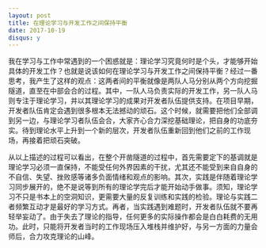 ```yaml
---
layout: post
title: 在理论学习与开发工作之间保持平衡
date: 2017-10-19
disqus: y
---
```


我在学习与工作中常遇到的一个困惑就是：理论学习究竟何时是个头，才能够开始具体的开发工作？也就是说该如何在理论学习与开发工作之间保持平衡？经过一番思考，我产生了这样的观点：这两者间的平衡就像是两队人马分别从两个方向挖掘隧道，直至在中部会合的过程。其中，一队人马负责实际的开发工作，另一队人马则专注于理论学习，并以其理论学习的成果对开发者队伍提供支持。在项目早期，开发者队伍肯定会遇到很多根本无法撼动的顽石。这个时候，就需要把他们全部调到另一边，与理论学习者队伍会合，大家齐心合力深挖基础理论，把自身的功底夯实。待到理论水平上升到一个新的层次，开发者队伍重新回到他们之前的工作现场，再接着把顽石突破。

从以上描述的过程可以看出，在整个开凿隧道的过程中，首先需要定下的基调就是理论学习必须一直保持，不能受任何外界因素的干扰，尤其还不能受到来自自身的不自信、失望、挫败感等诸多负面情绪和观点的影响。其次，实践是伴随着理论学习同步展开的，绝不是说等到所有的理论学完后才能开始动手做事。须知，理论学习不只是书本上的空洞知识，更需要大量的反复训练和实践的检验。理论与实践二者频繁互动才是最好的学习方式。再者，当实践遇到难题时，开发者队伍就不要再轻举妄动了。由于失去了理论的指导，任何更多的实际操作都会是白白耗费的无用功。此时，只能将开发者当时的工作现场压入堆栈并维护好，与另一方面的力量会师后，合力攻克理论的山峰。
